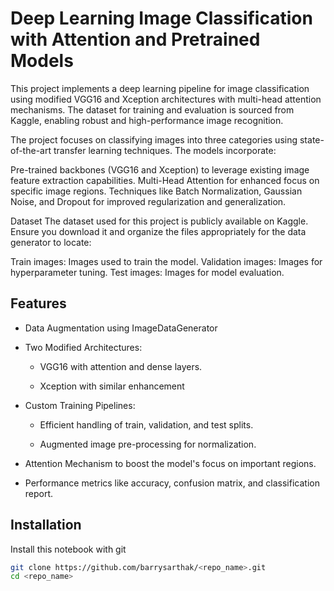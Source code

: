 
# Deep Learning Image Classification with Attention and Pretrained Models

This project implements a deep learning pipeline for image classification using modified VGG16 and Xception architectures with multi-head attention mechanisms. The dataset for training and evaluation is sourced from Kaggle, enabling robust and high-performance image recognition.

The project focuses on classifying images into three categories using state-of-the-art transfer learning techniques. The models incorporate:

Pre-trained backbones (VGG16 and Xception) to leverage existing image feature extraction capabilities.
Multi-Head Attention for enhanced focus on specific image regions.
Techniques like Batch Normalization, Gaussian Noise, and Dropout for improved regularization and generalization.

Dataset
The dataset used for this project is publicly available on Kaggle. Ensure you download it and organize the files appropriately for the data generator to locate:

Train images: Images used to train the model.
Validation images: Images for hyperparameter tuning.
Test images: Images for model evaluation.

## Features

- Data Augmentation using ImageDataGenerator
- Two Modified Architectures:

   - VGG16 with attention and dense layers.

   - Xception with similar enhancement
- Custom Training Pipelines:

   - Efficient handling of train, validation, and test splits.
    
   - Augmented image pre-processing for normalization.
- Attention Mechanism to boost the model's focus on important regions.
- Performance metrics like accuracy, confusion matrix, and classification report.



## Installation

Install this notebook with git

```bash
git clone https://github.com/barrysarthak/<repo_name>.git
cd <repo_name>

```
    
